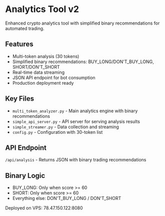 # Analytics Tool v2

Enhanced crypto analytics tool with simplified binary recommendations for automated trading.

## Features
- Multi-token analysis (30 tokens)
- Simplified binary recommendations: BUY_LONG/DON'T_BUY_LONG, SHORT/DON'T_SHORT
- Real-time data streaming
- JSON API endpoint for bot consumption
- Production deployment ready

## Key Files
- `multi_token_analyzer.py` - Main analytics engine with binary recommendations
- `simple_api_server.py` - API server for serving analysis results
- `simple_streamer.py` - Data collection and streaming
- `config.py` - Configuration with 30-token list

## API Endpoint
`/api/analysis` - Returns JSON with binary trading recommendations

## Binary Logic
- BUY_LONG: Only when score >= 60
- SHORT: Only when score >= 60
- Everything else: DON'T_BUY_LONG / DON'T_SHORT

Deployed on VPS: 78.47.150.122:8080
